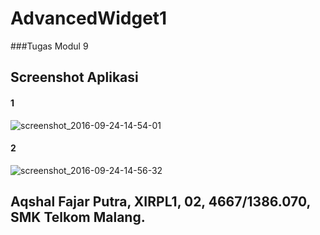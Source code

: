# AdvancedWidget1
###Tugas Modul 9
## Screenshot Aplikasi
#### 1
![screenshot_2016-09-24-14-54-01](https://cloud.githubusercontent.com/assets/22128258/18806815/b10f042e-8261-11e6-9bbc-3988a154ca2e.png)
#### 2
![screenshot_2016-09-24-14-56-32](https://cloud.githubusercontent.com/assets/22128258/18806817/d0f32770-8261-11e6-8e9c-12877d94fe31.png)
## Aqshal Fajar Putra, XIRPL1, 02, 4667/1386.070, SMK Telkom Malang.
